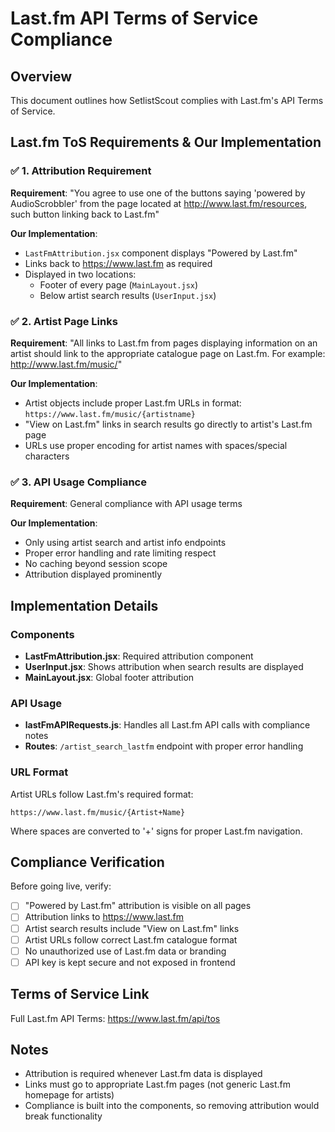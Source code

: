 # Last.fm API Terms of Service Compliance

## Overview
This document outlines how SetlistScout complies with Last.fm's API Terms of Service.

## Last.fm ToS Requirements & Our Implementation

### ✅ 1. Attribution Requirement
**Requirement**: "You agree to use one of the buttons saying 'powered by AudioScrobbler' from the page located at http://www.last.fm/resources, such button linking back to Last.fm"

**Our Implementation**:
- `LastFmAttribution.jsx` component displays "Powered by Last.fm" 
- Links back to https://www.last.fm as required
- Displayed in two locations:
  - Footer of every page (`MainLayout.jsx`)
  - Below artist search results (`UserInput.jsx`)

### ✅ 2. Artist Page Links
**Requirement**: "All links to Last.fm from pages displaying information on an artist should link to the appropriate catalogue page on Last.fm. For example: http://www.last.fm/music/<artistname>"

**Our Implementation**:
- Artist objects include proper Last.fm URLs in format: `https://www.last.fm/music/{artistname}`
- "View on Last.fm" links in search results go directly to artist's Last.fm page
- URLs use proper encoding for artist names with spaces/special characters

### ✅ 3. API Usage Compliance
**Requirement**: General compliance with API usage terms

**Our Implementation**:
- Only using artist search and artist info endpoints
- Proper error handling and rate limiting respect
- No caching beyond session scope
- Attribution displayed prominently

## Implementation Details

### Components
- **LastFmAttribution.jsx**: Required attribution component
- **UserInput.jsx**: Shows attribution when search results are displayed
- **MainLayout.jsx**: Global footer attribution

### API Usage
- **lastFmAPIRequests.js**: Handles all Last.fm API calls with compliance notes
- **Routes**: `/artist_search_lastfm` endpoint with proper error handling

### URL Format
Artist URLs follow Last.fm's required format:
```
https://www.last.fm/music/{Artist+Name}
```
Where spaces are converted to '+' signs for proper Last.fm navigation.

## Compliance Verification

Before going live, verify:
- [ ] "Powered by Last.fm" attribution is visible on all pages
- [ ] Attribution links to https://www.last.fm
- [ ] Artist search results include "View on Last.fm" links
- [ ] Artist URLs follow correct Last.fm catalogue format
- [ ] No unauthorized use of Last.fm data or branding
- [ ] API key is kept secure and not exposed in frontend

## Terms of Service Link
Full Last.fm API Terms: https://www.last.fm/api/tos

## Notes
- Attribution is required whenever Last.fm data is displayed
- Links must go to appropriate Last.fm pages (not generic Last.fm homepage for artists)
- Compliance is built into the components, so removing attribution would break functionality
